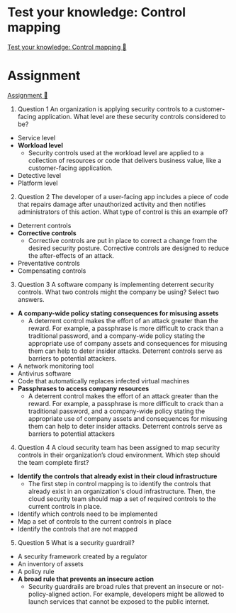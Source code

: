 # Test your knowledge: Control mapping

[Test your knowledge: Control mapping 🔗](https://www.coursera.org/learn/strategies-for-cloud-security-risk-management/assignment-submission/M1B6b/test-your-knowledge-control-mapping)

# Assignment

[Assignment 🔗](https://www.coursera.org/learn/strategies-for-cloud-security-risk-management/assignment-submission/M1B6b/test-your-knowledge-control-mapping/attempt)

1.  Question 1
    An organization is applying security controls to a customer-facing application. What level are these security controls considered to be?

- Service level
- **Workload level**
  - Security controls used at the workload level are applied to a collection of resources or code that delivers business value, like a customer-facing application.
- Detective level
- Platform level

2. Question 2
   The developer of a user-facing app includes a piece of code that repairs damage after unauthorized activity and then notifies administrators of this action. What type of control is this an example of?

- Deterrent controls
- **Corrective controls**
  - Corrective controls are put in place to correct a change from the desired security posture. Corrective controls are designed to reduce the after-effects of an attack.
- Preventative controls
- Compensating controls

3.  Question 3
    A software company is implementing deterrent security controls. What two controls might the company be using? Select two answers.

- **A company-wide policy stating consequences for misusing assets**
  - A deterrent control makes the effort of an attack greater than the reward. For example, a passphrase is more difficult to crack than a traditional password, and a company-wide policy stating the appropriate use of company assets and consequences for misusing them can help to deter insider attacks. Deterrent controls serve as barriers to potential attackers.
- A network monitoring tool
- Antivirus software
- Code that automatically replaces infected virtual machines
- **Passphrases to access company resources**
  - A deterrent control makes the effort of an attack greater than the reward. For example, a passphrase is more difficult to crack than a traditional password, and a company-wide policy stating the appropriate use of company assets and consequences for misusing them can help to deter insider attacks. Deterrent controls serve as barriers to potential attackers

4.  Question 4
    A cloud security team has been assigned to map security controls in their organization’s cloud environment. Which step should the team complete first?

- **Identify the controls that already exist in their cloud infrastructure**
  - The first step in control mapping is to identify the controls that already exist in an organization's cloud infrastructure. Then, the cloud security team should map a set of required controls to the current controls in place.
- Identify which controls need to be implemented
- Map a set of controls to the current controls in place
- Identify the controls that are not mapped

5. Question 5
   What is a security guardrail?

- A security framework created by a regulator
- An inventory of assets
- A policy rule
- **A broad rule that prevents an insecure action**
  - Security guardrails are broad rules that prevent an insecure or not-policy-aligned action. For example, developers might be allowed to launch services that cannot be exposed to the public internet.
